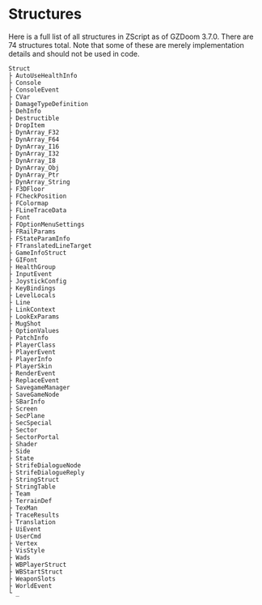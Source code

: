 # Structures

Here is a full list of all structures in ZScript as of GZDoom 3.7.0. There are 74 structures total. Note that some of these are merely implementation details and should not be used in code.

```
Struct
├ AutoUseHealthInfo
├ Console
├ ConsoleEvent
├ CVar
├ DamageTypeDefinition
├ DehInfo
├ Destructible
├ DropItem
├ DynArray_F32
├ DynArray_F64
├ DynArray_I16
├ DynArray_I32
├ DynArray_I8
├ DynArray_Obj
├ DynArray_Ptr
├ DynArray_String
├ F3DFloor
├ FCheckPosition
├ FColormap
├ FLineTraceData
├ Font
├ FOptionMenuSettings
├ FRailParams
├ FStateParamInfo
├ FTranslatedLineTarget
├ GameInfoStruct
├ GIFont
├ HealthGroup
├ InputEvent
├ JoystickConfig
├ KeyBindings
├ LevelLocals
├ Line
├ LinkContext
├ LookExParams
├ MugShot
├ OptionValues
├ PatchInfo
├ PlayerClass
├ PlayerEvent
├ PlayerInfo
├ PlayerSkin
├ RenderEvent
├ ReplaceEvent
├ SavegameManager
├ SaveGameNode
├ SBarInfo
├ Screen
├ SecPlane
├ SecSpecial
├ Sector
├ SectorPortal
├ Shader
├ Side
├ State
├ StrifeDialogueNode
├ StrifeDialogueReply
├ StringStruct
├ StringTable
├ Team
├ TerrainDef
├ TexMan
├ TraceResults
├ Translation
├ UiEvent
├ UserCmd
├ Vertex
├ VisStyle
├ Wads
├ WBPlayerStruct
├ WBStartStruct
├ WeaponSlots
├ WorldEvent
└ _
```

<!-- EOF -->
